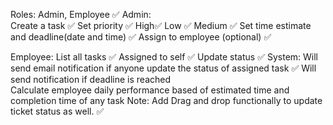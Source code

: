Roles: Admin, Employee ✅
Admin:  
Create a task ✅
Set priority ✅
High✅
Low ✅
Medium ✅
Set time estimate and deadline(date and time) ✅
Assign to employee (optional) ✅

Employee:
List all tasks ✅
Assigned to self ✅
Update status ✅
System:
Will send email notification if anyone update the status of assigned task ✅
Will send notification if deadline is reached  
Calculate employee daily performance based of estimated time and completion time of any task
Note: Add Drag and drop functionally to update ticket status as well. ✅

